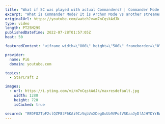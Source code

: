 ```yaml
---
title: "What if SC was played with actual Commanders? | Commander Mode #1 - StarCraft 2"
excerpt: "What is Commander Mode? It is Archon Mode vs another streamer/player where we are the Commanders of our squadron of noobs but we can't actively control anything ourselves, we can only command them what to do!  -- 🐷 Second Channel for Learning StarCraft 2: https://www.youtube.com/c/PiGRandom 🐷 Third"
originalUrl: https://youtube.com/watch?v=m7nCqskAdJk
type: video
length: PT25M29S
publishedDateTime: 2022-07-28T01:57:05Z
heat: 50

featuredContent: "<iframe width=\"800\" height=\"500\" frameborder=\"0\" src=\"https://www.youtube.com/embed/m7nCqskAdJk\" allow=\"accelerometer; autoplay; encrypted-media; gyroscope; picture-in-picture\" allowfullscreen></iframe>"

provider:
  name: PiG
  domain: youtube.com

topics:
  - StarCraft 2

images:
  - url: https://i.ytimg.com/vi/m7nCqskAdJk/maxresdefault.jpg
    width: 1280
    height: 720
    isCached: true

secured: "EEDFOZTpF2slQZF8tP6KAi9CzVqbVmXDegUuUb9VPofVSKaaJyDfAJHYDYrBAseALeuHpcV0ObBiEf/XYjOq1f8ebWYLLab9K09GJCjNXSDPpV27Zq4NQismA8kYLkRXWgbfopBemDQQLZpIJaZNwdmRrGKerLefgzaMPYSSuLQ0plGOGMge1S7+BkzS9sq+JQdjxV8Cxxo4iPQgefPresuUrVEmEeqZWMQm3krvBk7dQLhZov9j8NEoKh6JMJEbbWlxFSN7NQxl+W6fVGaUbLmsiPTI311H1csBknT+z+w4bMRx1TFy5oTVfmnP1AdJS0CKemGlmNqdpaEbwEaKszTa7rc/PIgX3oAwyNaRmZ8JQsi+diQQNu0s9sGdd4CBluLq0vTl0DU+hd1CntMpTmn1rOt96WbFy6lM4ITAUQU=;QMn1TMuTr0LEOjBypQgqPA=="
---
```


